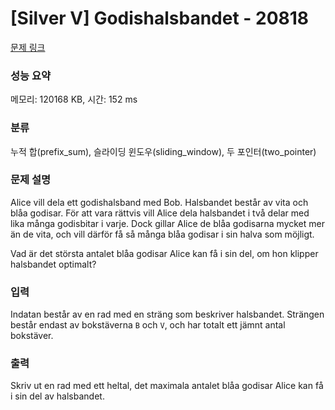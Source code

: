 # [Silver V] Godishalsbandet - 20818 

[문제 링크](https://www.acmicpc.net/problem/20818) 

### 성능 요약

메모리: 120168 KB, 시간: 152 ms

### 분류

누적 합(prefix_sum), 슬라이딩 윈도우(sliding_window), 두 포인터(two_pointer)

### 문제 설명

<p>Alice vill dela ett godishalsband med Bob. Halsbandet består av vita och blåa godisar. För att vara rättvis vill Alice dela halsbandet i två delar med lika många godisbitar i varje. Dock gillar Alice de blåa godisarna mycket mer än de vita, och vill därför få så många blåa godisar i sin halva som möjligt.</p>

<p>Vad är det största antalet blåa godisar Alice kan få i sin del, om hon klipper halsbandet optimalt?</p>

### 입력 

 <p>Indatan består av en rad med en sträng som beskriver halsbandet. Strängen består endast av bokstäverna <code>B</code> och <code>V</code>, och har totalt ett jämnt antal bokstäver.</p>

### 출력 

 <p>Skriv ut en rad med ett heltal, det maximala antalet blåa godisar Alice kan få i sin del av halsbandet.</p>

